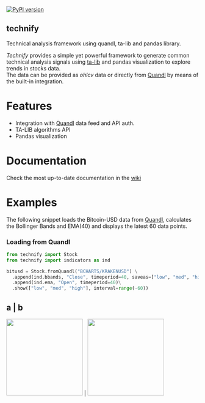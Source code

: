 [![PyPI version](https://badge.fury.io/py/technify.svg)](https://badge.fury.io/py/technify)
## technify
Technical analysis framework using quandl, ta-lib and pandas library.   

_Technify_ provides a simple yet powerful framework to generate common technical analysis signals using [ta-lib](https://github.com/mrjbq7/ta-lib) and pandas visualization to explore trends in stocks data.   
The data can be provided as _ohlcv_ data or directly from [Quandl](https://www.quandl.com/) by means of the built-in integration.

# Features
* Integration with [Quandl](https://www.quandl.com/) data feed and API auth.
* TA-LIB algorithms API
* Pandas visualization

# Documentation
Check the most up-to-date documentation in the [wiki](https://github.com/rubenafo/technify/wiki)

# Examples

The following snippet loads the Bitcoin-USD data from [Quandl](https://www.quandl.com/data/BCHARTS/KRAKENUSD-Bitcoin-Markets-krakenUSD), calculates the Bollinger Bands and EMA(40) and displays the latest 60 data points.

### Loading from Quandl
```python
from technify import Stock
from technify import indicators as ind

bitusd = Stock.fromQuandl("BCHARTS/KRAKENUSD") \
  .append(ind.bbands, "Close", timeperiod=40, saveas=["low", "med", "high"]) \
  .append(ind.ema, "Open", timeperiod=40)\
  .show(["low", "med", "high"], interval=range(-60))
```
a | b
-----
<img src="https://github.com/rubenafo/technify/blob/master/imgs/t1.png" width="200"> | <img src="https://github.com/rubenafo/technify/blob/master/imgs/t2.png" width="200">
